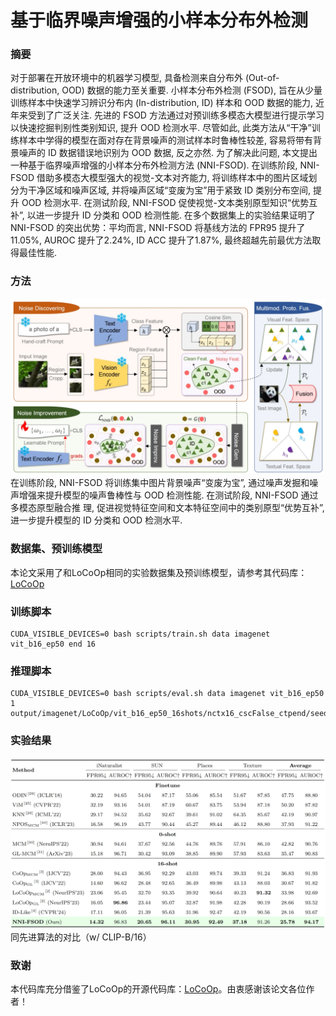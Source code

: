 # 基于临界噪声增强的小样本分布外检测

### 摘要
对于部署在开放环境中的机器学习模型, 具备检测来自分布外 (Out-of-distribution, OOD) 数据的能力至关重要. 小样本分布外检测 (FSOD), 旨在从少量训练样本中快速学习辨识分布内 (In-distribution, ID) 样本和 OOD 数据的能力, 近年来受到了广泛关注. 先进的 FSOD 方法通过对预训练多模态大模型进行提示学习以快速挖掘判别性类别知识, 提升 OOD 检测水平. 尽管如此, 此类方法从“干净”训练样本中学得的模型在面对存在背景噪声的测试样本时鲁棒性较差, 容易将带有背景噪声的 ID 数据错误地识别为 OOD 数据, 反之亦然. 为了解决此问题, 本文提出一种基于临界噪声增强的小样本分布外检测方法 (NNI-FSOD). 在训练阶段, NNI-FSOD 借助多模态大模型强大的视觉-文本对齐能力, 将训练样本中的图片区域划分为干净区域和噪声区域, 并将噪声区域“变废为宝”用于紧致 ID 类别分布空间, 提升 OOD 检测水平. 在测试阶段, NNI-FSOD 促使视觉-文本类别原型知识“优势互补”, 以进一步提升 ID 分类和 OOD 检测性能. 在多个数据集上的实验结果证明了NNI-FSOD 的突出优势：平均而言, NNI-FSOD 将基线方法的 FPR95 提升了11.05%, AUROC 提升了2.24%, ID ACC 提升了1.87%, 最终超越先前最优方法取得最佳性能.

### 方法
![Visualization_figure](figure/nni-fsod.png)
在训练阶段, NNI-FSOD 将训练集中图片背景噪声“变废为宝”, 通过噪声发掘和噪声增强来提升模型的噪声鲁棒性与 OOD 检测性能. 在测试阶段, NNI-FSOD 通过多模态原型融合推
理, 促进视觉特征空间和文本特征空间中的类别原型“优势互补”, 进一步提升模型的 ID 分类和 OOD 检测水平.

### 数据集、预训练模型
本论文采用了和LoCoOp相同的实验数据集及预训练模型，请参考其代码库：[LoCoOp](https://github.com/AtsuMiyai/LoCoOp)

### 训练脚本
```train
CUDA_VISIBLE_DEVICES=0 bash scripts/train.sh data imagenet vit_b16_ep50 end 16
```

### 推理脚本 
```eval
CUDA_VISIBLE_DEVICES=0 bash scripts/eval.sh data imagenet vit_b16_ep50 1 output/imagenet/LoCoOp/vit_b16_ep50_16shots/nctx16_cscFalse_ctpend/seed1
```

### 实验结果 
![Visualization_figure](figure/res1.png)
同先进算法的对比（w/ CLIP-B/16）

### 致谢
本代码库充分借鉴了LoCoOp的开源代码库：[LoCoOp](https://github.com/AtsuMiyai/LoCoOp)。由衷感谢该论文各位作者！
